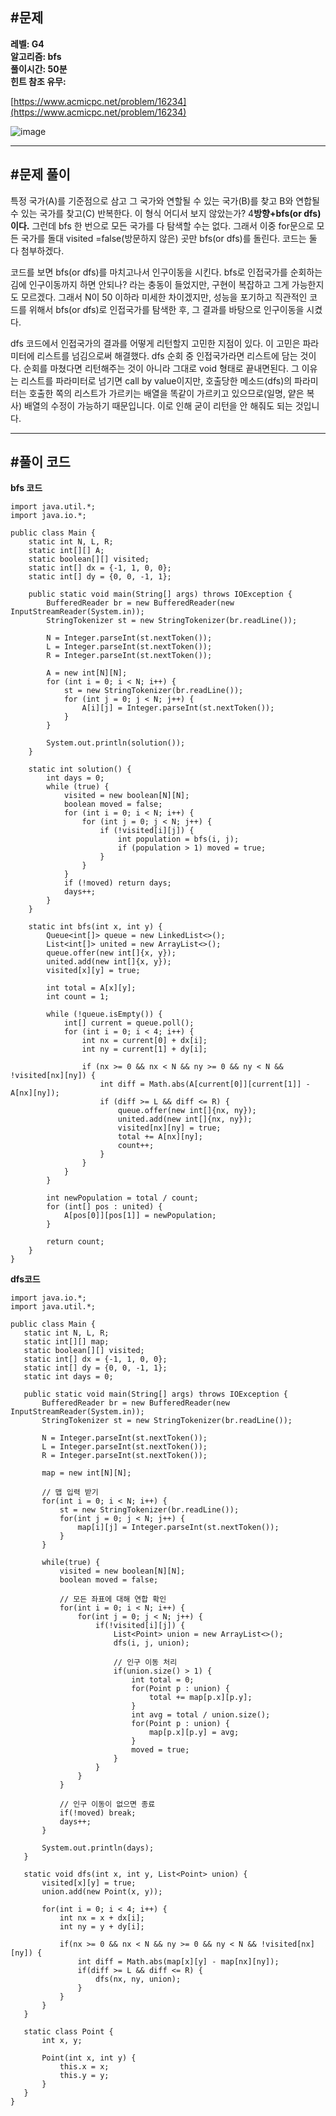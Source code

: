 ## **#문제**         

**레벨: G4  
알고리즘: bfs**  
**풀이시간: 50분  
힌트 참조 유무:**

[https://www.acmicpc.net/problem/16234](https://www.acmicpc.net/problem/16234)

![image](https://github.com/user-attachments/assets/91f28ab5-9195-4145-8227-baccb9bdad61)

---

## **#문제 풀이**        

특정 국가(A)를 기준점으로 삼고 그 국가와 연할될 수 있는 국가(B)를 찾고 B와 연합될 수 있는 국가를 찾고(C) 반복한다. 이 형식 어디서 보지 않았는가? 4**방향+bfs(or dfs)이다.** 그런데 bfs 한 번으로 모든 국가를 다 탐색할 수는 없다. 그래서 이중 for문으로 모든 국가를 돌대 visited =false(방문하지 않은) 곳만 bfs(or dfs)를 돌린다. 코드는 둘 다 첨부하겠다.

코드를 보면 bfs(or dfs)를 마치고나서 인구이동을 시킨다. bfs로 인접국가를 순회하는 김에 인구이동까지 하면 안되나? 라는 충동이 들었지만, 구현이 복잡하고 그게 가능한지도 모르겠다. 그래서 N이 50 이하라 미세한 차이겠지만, 성능을 포기하고 직관적인 코드를 위해서 bfs(or dfs)로 인접국가를 탐색한 후, 그 결과를 바탕으로 인구이동을 시켰다.
 
dfs 코드에서 인접국가의 결과를 어떻게 리턴할지 고민한 지점이 있다. 이 고민은 파라미터에 리스트를 넘김으로써 해결했다. dfs 순회 중 인접국가라면 리스트에 담는 것이다. 순회를 마쳤다면 리턴해주는 것이 아니라 그대로 void 형태로 끝내면된다. 그 이유는 리스트를 파라미터로 넘기면 call by value이지만, 호출당한 메소드(dfs)의 파라미터는 호출한 쪽의 리스트가 가르키는 배열을 똑같이 가르키고 있으므로(일명, 얕은 복사) 배열의 수정이 가능하기 때문입니다. 이로 인해 굳이 리턴을 안 해줘도 되는 것입니다.


---

## **#풀이 코드**      

**bfs 코드**

```
import java.util.*;
import java.io.*;

public class Main {
    static int N, L, R;
    static int[][] A;
    static boolean[][] visited;
    static int[] dx = {-1, 1, 0, 0};
    static int[] dy = {0, 0, -1, 1};

    public static void main(String[] args) throws IOException {
        BufferedReader br = new BufferedReader(new InputStreamReader(System.in));
        StringTokenizer st = new StringTokenizer(br.readLine());

        N = Integer.parseInt(st.nextToken());
        L = Integer.parseInt(st.nextToken());
        R = Integer.parseInt(st.nextToken());

        A = new int[N][N];
        for (int i = 0; i < N; i++) {
            st = new StringTokenizer(br.readLine());
            for (int j = 0; j < N; j++) {
                A[i][j] = Integer.parseInt(st.nextToken());
            }
        }

        System.out.println(solution());
    }

    static int solution() {
        int days = 0;
        while (true) {
            visited = new boolean[N][N];
            boolean moved = false;
            for (int i = 0; i < N; i++) {
                for (int j = 0; j < N; j++) {
                    if (!visited[i][j]) {
                        int population = bfs(i, j);
                        if (population > 1) moved = true;
                    }
                }
            }
            if (!moved) return days;
            days++;
        }
    }

    static int bfs(int x, int y) {
        Queue<int[]> queue = new LinkedList<>();
        List<int[]> united = new ArrayList<>();
        queue.offer(new int[]{x, y});
        united.add(new int[]{x, y});
        visited[x][y] = true;

        int total = A[x][y];
        int count = 1;

        while (!queue.isEmpty()) {
            int[] current = queue.poll();
            for (int i = 0; i < 4; i++) {
                int nx = current[0] + dx[i];
                int ny = current[1] + dy[i];

                if (nx >= 0 && nx < N && ny >= 0 && ny < N && !visited[nx][ny]) {
                    int diff = Math.abs(A[current[0]][current[1]] - A[nx][ny]);
                    if (diff >= L && diff <= R) {
                        queue.offer(new int[]{nx, ny});
                        united.add(new int[]{nx, ny});
                        visited[nx][ny] = true;
                        total += A[nx][ny];
                        count++;
                    }
                }
            }
        }

        int newPopulation = total / count;
        for (int[] pos : united) {
            A[pos[0]][pos[1]] = newPopulation;
        }

        return count;
    }
}
```

**dfs코드**

```
import java.io.*;
import java.util.*;

public class Main {
   static int N, L, R;
   static int[][] map;
   static boolean[][] visited;
   static int[] dx = {-1, 1, 0, 0};
   static int[] dy = {0, 0, -1, 1};
   static int days = 0;
   
   public static void main(String[] args) throws IOException {
       BufferedReader br = new BufferedReader(new InputStreamReader(System.in));
       StringTokenizer st = new StringTokenizer(br.readLine());
       
       N = Integer.parseInt(st.nextToken());
       L = Integer.parseInt(st.nextToken());
       R = Integer.parseInt(st.nextToken());
       
       map = new int[N][N];
       
       // 맵 입력 받기
       for(int i = 0; i < N; i++) {
           st = new StringTokenizer(br.readLine());
           for(int j = 0; j < N; j++) {
               map[i][j] = Integer.parseInt(st.nextToken());
           }
       }
       
       while(true) {
           visited = new boolean[N][N];
           boolean moved = false;
           
           // 모든 좌표에 대해 연합 확인
           for(int i = 0; i < N; i++) {
               for(int j = 0; j < N; j++) {
                   if(!visited[i][j]) {
                       List<Point> union = new ArrayList<>();
                       dfs(i, j, union);
                       
                       // 인구 이동 처리
                       if(union.size() > 1) {
                           int total = 0;
                           for(Point p : union) {
                               total += map[p.x][p.y];
                           }
                           int avg = total / union.size();
                           for(Point p : union) {
                               map[p.x][p.y] = avg;
                           }
                           moved = true;
                       }
                   }
               }
           }
           
           // 인구 이동이 없으면 종료
           if(!moved) break;
           days++;
       }
       
       System.out.println(days);
   }
   
   static void dfs(int x, int y, List<Point> union) {
       visited[x][y] = true;
       union.add(new Point(x, y));
       
       for(int i = 0; i < 4; i++) {
           int nx = x + dx[i];
           int ny = y + dy[i];
           
           if(nx >= 0 && nx < N && ny >= 0 && ny < N && !visited[nx][ny]) {
               int diff = Math.abs(map[x][y] - map[nx][ny]);
               if(diff >= L && diff <= R) {
                   dfs(nx, ny, union);
               }
           }
       }
   }
   
   static class Point {
       int x, y;
       
       Point(int x, int y) {
           this.x = x;
           this.y = y;
       }
   }
}
```
